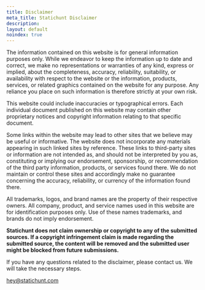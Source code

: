 ```yaml
---
title: Disclaimer
meta_title: Statichunt Disclaimer
description:
layout: default
noindex: true
---
```


The information contained on this website is for general information purposes only. While we endeavor to keep the information up to date and correct, we make no representations or warranties of any kind, express or implied, about the completeness, accuracy, reliability, suitability, or availability with respect to the website or the information, products, services, or related graphics contained on the website for any purpose. Any reliance you place on such information is therefore strictly at your own risk.

This website could include inaccuracies or typographical errors. Each individual document published on this website may contain other proprietary notices and copyright information relating to that specific document.

Some links within the website may lead to other sites that we believe may be useful or informative. The website does not incorporate any materials appearing in such linked sites by reference. These links to third-party sites or information are not intended as, and should not be interpreted by you as, constituting or implying our endorsement, sponsorship, or recommendation of the third party information, products, or services found there. We do not maintain or control these sites and accordingly make no guarantee concerning the accuracy, reliability, or currency of the information found there.

All trademarks, logos, and brand names are the property of their respective owners. All company, product, and service names used in this website are for identification purposes only. Use of these names trademarks, and brands do not imply endorsement.

**Statichunt does not claim ownership or copyright to any of the submitted sources. If a copyright infringement claim is made regarding the submitted source, the content will be removed and the submitted user might be blocked from future submissions.**

If you have any questions related to the disclaimer, please contact us. We will take the necessary steps.

hey@statichunt.com
